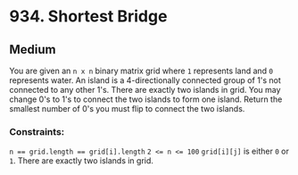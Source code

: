 # 934. Shortest Bridge

## Medium

You are given an `n x n` binary matrix grid where `1` represents land and `0` represents water. An island is a
4-directionally connected group of 1's not connected to any other 1's. There are exactly two islands in grid. You may
change 0's to 1's to connect the two islands to form one island. Return the smallest number of 0's you must flip to
connect the two islands.

### Constraints:

`n == grid.length == grid[i].length`
`2 <= n <= 100`
`grid[i][j]` is either `0` or `1`.
There are exactly two islands in grid.